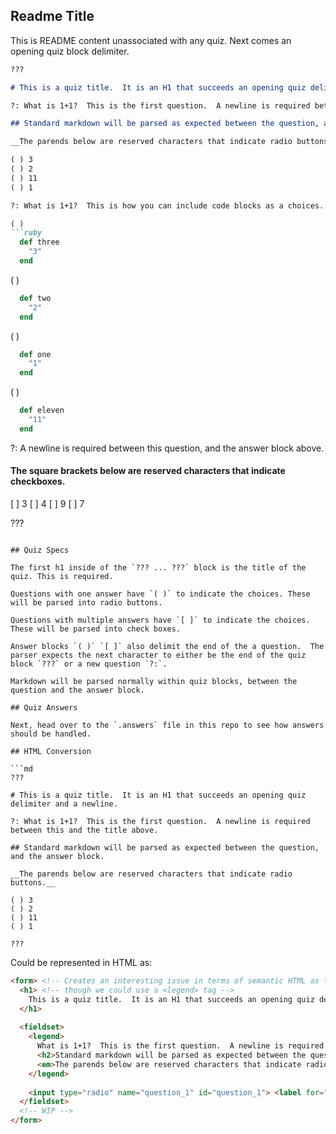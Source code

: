 ## Readme Title

This is README content unassociated with any quiz.  Next comes an opening quiz block delimiter.

```md
???

# This is a quiz title.  It is an H1 that succeeds an opening quiz delimiter and a newline.

?: What is 1+1?  This is the first question.  A newline is required between this and the title above.

## Standard markdown will be parsed as expected between the question, and the answer block.

__The parends below are reserved characters that indicate radio buttons.__

( ) 3
( ) 2
( ) 11
( ) 1

?: What is 1+1?  This is how you can include code blocks as a choices.

( ) 
```ruby
  def three
    "3"
  end
```
( )
```ruby
  def two
    "2"
  end
```
( )
```ruby
  def one
    "1"
  end
```
( )
```ruby
  def eleven
    "11"
  end
```

?: A newline is required between this question, and the answer block above.

#### The square brackets below are reserved characters that indicate checkboxes.

[ ] 3
[ ] 4
[ ] 9
[ ] 7

???
```

## Quiz Specs

The first h1 inside of the `??? ... ???` block is the title of the quiz. This is required.

Questions with one answer have `( )` to indicate the choices. These will be parsed into radio buttons.

Questions with multiple answers have `[ ]` to indicate the choices. These will be parsed into check boxes.

Answer blocks `( )` `[ ]` also delimit the end of the a question.  The parser expects the next character to either be the end of the quiz block `???` or a new question `?:`.

Markdown will be parsed normally within quiz blocks, between the question and the answer block.

## Quiz Answers

Next, head over to the `.answers` file in this repo to see how answers should be handled.

## HTML Conversion

```md
???

# This is a quiz title.  It is an H1 that succeeds an opening quiz delimiter and a newline.

?: What is 1+1?  This is the first question.  A newline is required between this and the title above.

## Standard markdown will be parsed as expected between the question, and the answer block.

__The parends below are reserved characters that indicate radio buttons.__

( ) 3
( ) 2
( ) 11
( ) 1

???
```

Could be represented in HTML as:

```html
<form> <!-- Creates an interesting issue in terms of semantic HTML as the `???` delimiter should for sure start a <form> tag, or perhaps maybe only a <fieldset>, but how would we indicate the attributes of a form tag -->
  <h1> <!-- though we could use a <legend> tag -->
    This is a quiz title.  It is an H1 that succeeds an opening quiz delimiter and a newline.
  </h1>
  
  <fieldset>
    <legend>
      What is 1+1?  This is the first question.  A newline is required between this and the title above.
      <h2>Standard markdown will be parsed as expected between the question, and the answer block.</h2>
      <em>The parends below are reserved characters that indicate radio buttons.</em>
    </legend>
    
    <input type="radio" name="question_1" id="question_1"> <label for="question_1">3</label>
  </fieldset>
  <!-- WIP -->
</form>
```

